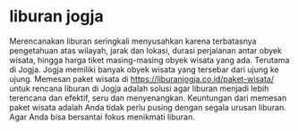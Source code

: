# liburan jogja 

Merencanakan liburan seringkali menyusahkan karena terbatasnya pengetahuan atas wilayah, jarak dan lokasi, durasi perjalanan antar obyek wisata, hingga harga tiket masing-masing obyek wisata yang ada. Terutama di Jogja. Jogja memiliki banyak obyek wisata yang tersebar dari ujung ke ujung. Memesan paket wisata di https://liburanjogja.co.id/paket-wisata/ untuk rencana liburan di Jogja adalah  solusi agar liburan menjadi lebih terencana dan efektif, seru dan menyenangkan. Keuntungan dari memesan paket wisata adalah Anda tidak perlu pusing dengan segala urusan liburan. Agar Anda bisa bersantai fokus menikmati liburan.
